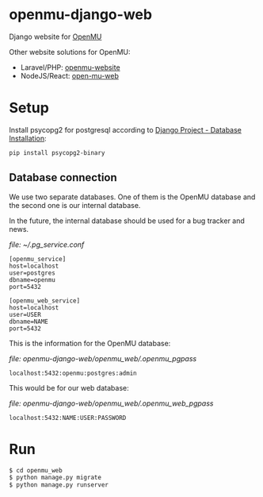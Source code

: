 # openmu-django-web

Django website for [OpenMU](https://github.com/MUnique/OpenMU)

Other website solutions for OpenMU:

- Laravel/PHP: [openmu-website](https://github.com/antonioanerao/openmu-website)
- NodeJS/React: [open-mu-web](https://github.com/mamfloo/open-mu-web)


# Setup
Install psycopg2 for postgresql according to [Django Project - Database Installation](https://docs.djangoproject.com/en/5.0/topics/install/#database-installation):
```bash
pip install psycopg2-binary
```

## Database connection

We use two separate databases. One of them is the OpenMU database and the second one is our internal database.

In the future, the internal database should be used for a bug tracker and news.

*file: ~/.pg_service.conf*
```
[openmu_service]
host=localhost
user=postgres
dbname=openmu
port=5432

[openmu_web_service]
host=localhost
user=USER
dbname=NAME
port=5432
```

This is the information for the OpenMU database:

*file: openmu-django-web/openmu_web/.openmu_pgpass*
```
localhost:5432:openmu:postgres:admin
```

This would be for our web database:

*file: openmu-django-web/openmu_web/.openmu_web_pgpass*
``` 
localhost:5432:NAME:USER:PASSWORD
```

# Run
```bash
$ cd openmu_web
$ python manage.py migrate
$ python manage.py runserver
```